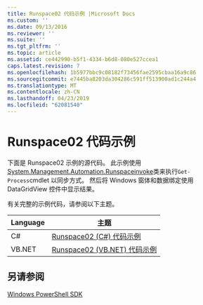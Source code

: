 ```yaml
---
title: Runspace02 代码示例 |Microsoft Docs
ms.custom: ''
ms.date: 09/13/2016
ms.reviewer: ''
ms.suite: ''
ms.tgt_pltfrm: ''
ms.topic: article
ms.assetid: ce442990-b5f1-4334-b6d8-080e527ccea1
caps.latest.revision: 7
ms.openlocfilehash: 1b5977bbc9c08182f73456fae2595cbaa16a9c86
ms.sourcegitcommit: e7445ba8203da304286c591ff513900ad1c244a4
ms.translationtype: MT
ms.contentlocale: zh-CN
ms.lasthandoff: 04/23/2019
ms.locfileid: "62081540"
---
```

# <a name="runspace02-code-samples"></a>Runspace02 代码示例

下面是 Runspace02 示例的源代码。 此示例使用[System.Management.Automation.Runspaceinvoke](/dotnet/api/System.Management.Automation.RunspaceInvoke)类来执行`Get-Process`cmdlet 以同步方式。 然后将 Windows 窗体和数据绑定使用 DataGridView 控件中显示结果。

有关完整的示例代码，请参阅以下主题。

|Language|主题|
|--------------|-----------|
|C#|[Runspace02 (C#) 代码示例](./runspace02-csharp-code-sample.md)|
|VB.NET|[Runspace02 (VB.NET) 代码示例](./runspace02-vb-net-code-sample.md)|

## <a name="see-also"></a>另请参阅

[Windows PowerShell SDK](../windows-powershell-reference.md)